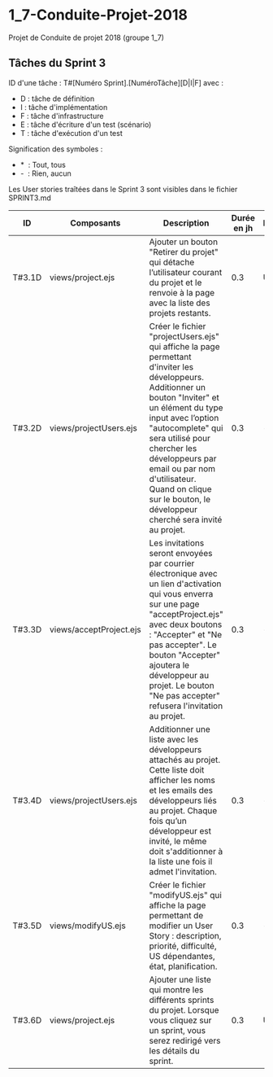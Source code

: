 # 1_7-Conduite-Projet-2018
Projet de Conduite de projet 2018 (groupe 1_7)

## Tâches du Sprint 3
ID d'une tâche : T#[Numéro Sprint].[NuméroTâche][D|I|F] avec :
* D : tâche de définition
* I : tâche d'implémentation
* F : tâche d'infrastructure
* E : tâche d'écriture d'un test (scénario)
* T : tâche d'exécution d'un test

Signification des symboles :
* \* &nbsp;: Tout, tous
* \- &nbsp;: Rien, aucun

Les User stories traîtées dans le Sprint 3 sont visibles dans le fichier SPRINT3.md

|ID|Composants|Description|Durée en jh|Dépendances|US associées|État|Réaliser par|
|---|---|---|---|---|---|---|---|
|T#3.1D|views/project.ejs|Ajouter un bouton "Retirer du projet" qui détache l’utilisateur courant du projet et le renvoie à la page avec la liste des projets restants.|0.3|US#5|US#6|TODO|-|
|T#3.2D|views/projectUsers.ejs|Créer le fichier "projectUsers.ejs" qui affiche la page permettant d'inviter les développeurs. Additionner un bouton "Inviter" et un élément du type input avec l’option "autocomplete" qui sera utilisé pour chercher les développeurs par email ou par nom d'utilisateur. Quand on clique sur le bouton, le développeur cherché sera invité au projet. |0.3|-|US#7|TODO|-|
|T#3.3D|views/acceptProject.ejs|Les invitations seront envoyées par courrier électronique avec un lien d'activation qui vous enverra sur une page "acceptProject.ejs" avec deux boutons : "Accepter" et "Ne pas accepter". Le bouton "Accepter" ajoutera le développeur au projet. Le bouton "Ne pas accepter" refusera l'invitation au projet. |0.3|-|US#7|TODO|-|
|T#3.4D|views/projectUsers.ejs|Additionner une liste avec les développeurs attachés au projet. Cette liste doit afficher les noms et les emails des développeurs liés au projet. Chaque fois qu’un développeur est invité, le même doit s'additionner à la liste une fois il admet l'invitation.|0.3|-|US#7|TODO|-|
|T#3.5D|views/modifyUS.ejs|Créer le fichier "modifyUS.ejs" qui affiche la page permettant de modifier un User Story : description, priorité, difficulté, US dépendantes, état, planification.|0.3|-|US#10|TODO|-|
|T#3.6D|views/project.ejs|Ajouter une liste qui montre les différents sprints du projet. Lorsque vous cliquez sur un sprint, vous serez redirigé vers les détails du sprint.|0.3|US#5|US#13|TODO|-|
